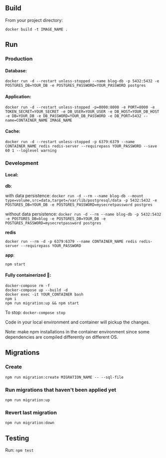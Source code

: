 ## Build

From your project directory:

`docker build -t IMAGE_NAME .`

## Run

### Production

#### Database:

`docker run -d --restart unless-stopped --name blog-db -p 5432:5432 -e POSTGRES_DB=YOUR_DB -e POSTGRES_PASSWORD=YOUR_PASSWORD postgres`

#### Application:

`docker run -d --restart unless-stopped -p=8000:8000 -e PORT=8000 -e TOKEN_SECRET=YOUR_SECRET -e DB_USER=YOUR_USER -e DB_HOST=YOUR_DB_HOST -e DB=YOUR_DB -e DB_PASSWORD=YOUR_DB_PASSWORD -e DB_PORT=5432 --name=CONTAINER_NAME IMAGE_NAME`

#### Cache:

`docker run -d --restart unless-stopped -p 6379:6379 --name CONTAINER_NAME redis redis-server --requirepass YOUR_PASSWORD --save 60 1 --loglevel warning`

### Development

#### Local:

<strong>db</strong>:

with data persistence:
`docker run -d --rm --name blog-db --mount type=volume,src=data,target=/var/lib/postgresql/data -p 5432:5432 -e POSTGRES_DB=YOUR_DB -e POSTGRES_PASSWORD=mysecretpassword postgres` <br />

without data persistence:
`docker run -d --rm --name blog-db -p 5432:5432 -e POSTGRES_DB=blog -e POSTGRES_DB=YOUR_DB -e POSTGRES_PASSWORD=mysecretpassword postgres` <br />

<strong>redis</strong>

`docker run --rm -d -p 6379:6379 --name CONTAINER_NAME redis redis-server --requirepass YOUR_PASSWORD`

<strong>app</strong>:

`npm start`

#### Fully containerized 🚀:

`docker-compose rm -f` <br />
`docker-compose up --build -d` <br />
`docker exec -it YOUR_CONTAINER bash` <br />
`npm i` <br />
`npm run migration:up && npm start` <br />

To stop: `docker-compose stop`

Code in your local environment and container will pickup the changes.

Note: make npm installations in the container environment since some dependencies are compiled differently on different OS.

## Migrations

### Create

`npm run migration:create MIGRATION_NAME -- --sql-file`

### Run migrations that haven't been applied yet

`npm run migration:up`

### Revert last migration

`npm run migration:down`

## Testing

Run: `npm test`
